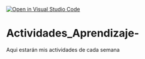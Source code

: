 [![Open in Visual Studio Code](https://classroom.github.com/assets/open-in-vscode-c66648af7eb3fe8bc4f294546bfd86ef473780cde1dea487d3c4ff354943c9ae.svg)](https://classroom.github.com/online_ide?assignment_repo_id=8478552&assignment_repo_type=AssignmentRepo)
# Actividades_Aprendizaje-
Aqui estarán mis actividades de cada semana
